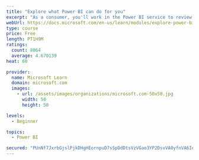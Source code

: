 ```yaml
---
title: "Explore what Power BI can do for you"
excerpt: "As a consumer, you'll work in the Power BI service to review and interact with content that has been shared with you. This module provides the foundational information that you need to work effectively in the Power BI service."
webUrl: https://docs.microsoft.com/en-us/learn/modules/explore-power-bi-service/
type: course
price: Free
length: PT1H9M
ratings:
  count: 8064
  average: 4.670139
heat: 60

provider:
  name: Microsoft Learn
  domain: microsoft.com
  images:
    - url: /assets/images/organizations/microsoft.com-50x50.jpg
      width: 50
      height: 50

levels:
  - Beginner

topics:
  - Power BI

secured: "PUnNf7JxrbGjslPjkDHgHEornpuD7sSpDdDtsVzVGao3YP2DsvVA0yfnVA6Iegmn+uOStAuiSrb4MyAz5kRQGtdulccXBkNd3PCgBvKRkp0FYoObLGdU3cafJrWxO6K5O8QZOjWtgCS8yiW+zuU0a1CYfdXkTrY2sRPrAcl/GWcz+HkhXHViNOLYis2CPZO6QGqr/GAyQP9oXW7yvENg5HtHmRNtE9XEd1B6xlm40g17R0QQHWuoluh6lqrZGwInHyFSIyuuCmDZzdugI/qD5W5UmGC97jC0A07wKLENz0wbXqS4MSGsQ9GZx5lk2Lc7H+rPDkC8ihAYrOWgWgdSQxKMe78VTekVWHrgHbj3XoFAT+DTkE4WHiI28yMQEQ+aBuKAkZ4Z89Zy0EK+liTF0btbyCQsiEdhckPjhfcxAvw=;8oKlhBgewR4Z+dpWoAPWog=="
---
```


